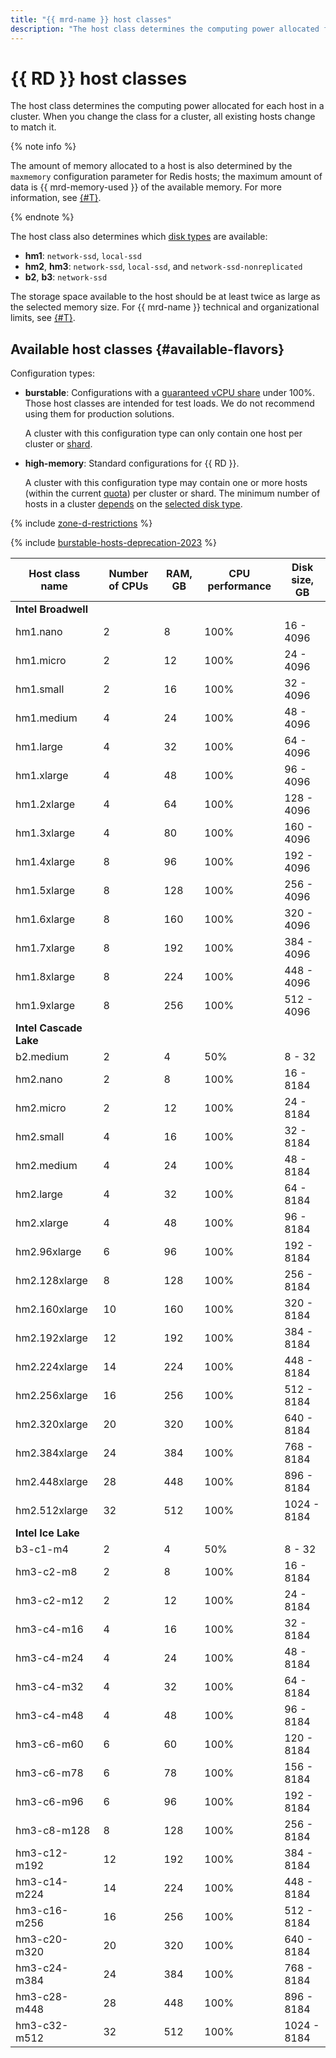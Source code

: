 ```yaml
---
title: "{{ mrd-name }} host classes"
description: "The host class determines the computing power allocated for each host in the Redis cluster. When you change the host class for a cluster, all existing hosts change accordingly. The amount of memory allocated to a host is also determined by the maxmemory configuration parameter for Redis hosts; the maximum amount of data is 75% of the available memory."
---
```


# {{ RD }} host classes

The host class determines the computing power allocated for each host in a cluster. When you change the class for a cluster, all existing hosts change to match it.

{% note info %}

The amount of memory allocated to a host is also determined by the `maxmemory` configuration parameter for Redis hosts; the maximum amount of data is {{ mrd-memory-used }} of the available memory. For more information, see [{#T}](memory-management.md).

{% endnote %}



The host class also determines which [disk types](./storage.md) are available:

* **hm1**: `network-ssd`, `local-ssd`
* **hm2**, **hm3**: `network-ssd`, `local-ssd`, and `network-ssd-nonreplicated`
* **b2**, **b3**: `network-ssd`



The storage space available to the host should be at least twice as large as the selected memory size. For {{ mrd-name }} technical and organizational limits, see [{#T}](limits.md).

## Available host classes {#available-flavors}



Configuration types:

* **burstable**: Configurations with a [guaranteed vCPU share](../../compute/concepts/performance-levels.md) under 100%. Those host classes are intended for test loads. We do not recommend using them for production solutions.

   A cluster with this configuration type can only contain one host per cluster or [shard](./sharding.md).

* **high-memory**: Standard configurations for {{ RD }}.

   A cluster with this configuration type may contain one or more hosts (within the current [quota](./limits.md)) per cluster or shard. The minimum number of hosts in a cluster [depends](./limits.md#mrd-limits) on the [selected disk type](./storage.md).

{% include [zone-d-restrictions](../../_includes/mdb/ru-central1-d-restrictions.md) %}

{% include [burstable-hosts-deprecation-2023](../../_includes/mdb/burstable-hosts-deprecation-2023.md) %}

| Host class name | Number of CPUs | RAM, GB | CPU performance | Disk <br>size, GB |
|-------------------|----------------|---------|------------------------|----------------------|
| **Intel Broadwell** |
| hm1.nano | 2 | 8 | 100% | 16 - 4096 |
| hm1.micro | 2 | 12 | 100% | 24 - 4096 |
| hm1.small | 2 | 16 | 100% | 32 - 4096 |
| hm1.medium | 4 | 24 | 100% | 48 - 4096 |
| hm1.large | 4 | 32 | 100% | 64 - 4096 |
| hm1.xlarge | 4 | 48 | 100% | 96 - 4096 |
| hm1.2xlarge | 4 | 64 | 100% | 128 - 4096 |
| hm1.3xlarge | 4 | 80 | 100% | 160 - 4096 |
| hm1.4xlarge | 8 | 96 | 100% | 192 - 4096 |
| hm1.5xlarge | 8 | 128 | 100% | 256 - 4096 |
| hm1.6xlarge | 8 | 160 | 100% | 320 - 4096 |
| hm1.7xlarge | 8 | 192 | 100% | 384 - 4096 |
| hm1.8xlarge | 8 | 224 | 100% | 448 - 4096 |
| hm1.9xlarge | 8 | 256 | 100% | 512 - 4096 |
| **Intel Cascade Lake** |
| b2.medium | 2 | 4 | 50% | 8 - 32 |
| hm2.nano | 2 | 8 | 100% | 16 - 8184 |
| hm2.micro | 2 | 12 | 100% | 24 - 8184 |
| hm2.small | 4 | 16 | 100% | 32 - 8184 |
| hm2.medium | 4 | 24 | 100% | 48 - 8184 |
| hm2.large | 4 | 32 | 100% | 64 - 8184 |
| hm2.xlarge | 4 | 48 | 100% | 96 - 8184 |
| hm2.96xlarge | 6 | 96 | 100% | 192 - 8184 |
| hm2.128xlarge | 8 | 128 | 100% | 256 - 8184 |
| hm2.160xlarge | 10 | 160 | 100% | 320 - 8184 |
| hm2.192xlarge | 12 | 192 | 100% | 384 - 8184 |
| hm2.224xlarge | 14 | 224 | 100% | 448 - 8184 |
| hm2.256xlarge | 16 | 256 | 100% | 512 - 8184 |
| hm2.320xlarge | 20 | 320 | 100% | 640 - 8184 |
| hm2.384xlarge | 24 | 384 | 100% | 768 - 8184 |
| hm2.448xlarge | 28 | 448 | 100% | 896 - 8184 |
| hm2.512xlarge | 32 | 512 | 100% | 1024 - 8184 |
| **Intel Ice Lake** |
| b3-c1-m4 | 2 | 4 | 50% | 8 - 32 |
| hm3-c2-m8 | 2 | 8 | 100% | 16 - 8184 |
| hm3-c2-m12 | 2 | 12 | 100% | 24 - 8184 |
| hm3-c4-m16 | 4 | 16 | 100% | 32 - 8184 |
| hm3-c4-m24 | 4 | 24 | 100% | 48 - 8184 |
| hm3-c4-m32 | 4 | 32 | 100% | 64 - 8184 |
| hm3-c4-m48 | 4 | 48 | 100% | 96 - 8184 |
| hm3-c6-m60 | 6 | 60 | 100% | 120 - 8184 |
| hm3-c6-m78 | 6 | 78 | 100% | 156 - 8184 |
| hm3-c6-m96 | 6 | 96 | 100% | 192 - 8184 |
| hm3-c8-m128 | 8 | 128 | 100% | 256 - 8184 |
| hm3-c12-m192 | 12 | 192 | 100% | 384 - 8184 |
| hm3-c14-m224 | 14 | 224 | 100% | 448 - 8184 |
| hm3-c16-m256 | 16 | 256 | 100% | 512 - 8184 |
| hm3-c20-m320 | 20 | 320 | 100% | 640 - 8184 |
| hm3-c24-m384 | 24 | 384 | 100% | 768 - 8184 |
| hm3-c28-m448 | 28 | 448 | 100% | 896 - 8184 |
| hm3-c32-m512 | 32 | 512 | 100% | 1024 - 8184 |



